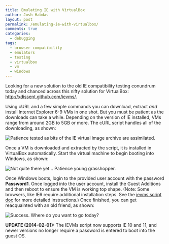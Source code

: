 ```yaml
---
title: Emulating IE with VirtualBox
author: Josh Habdas
layout: post
permalink: /emulating-ie-with-virtualbox/
comments: true
categories:
  - debugging
tags:
  - browser compatibility
  - emulators
  - testing
  - virtualbox
  - vm
  - windows
---
```

Looking for a new solution to the old IE compatibility testing conundrum today and chanced across this nifty solution for VirtualBox: <http://xdissent.github.com/ievms/>.

<!--more-->

Using cURL and a few simple commands you can download, extract *and* install Internet Explorer 6-9 VMs in one shot. But you must be patient as the downloads can take a while. Depending on the version of IE installed, VMs range from around 2GB to 5GB or more. The cURL script handles all of the downloading, as shown:

![Patience tested as bits of the IE virtual image archive are assimilated.](//s3.amazonaws.com/images.habdas.org/curlin-ievms-e1345009175500.png)

Once a VM is downloaded and extracted by the script, it is installed in VirtualBox automatically. Start the virtual machine to begin booting into Windows, as shown:

![Not quite there yet… Patience young grasshopper.](//s3.amazonaws.com/images.habdas.org/ie6-loading-e1345009231635.png)

Once Windows boots, login to the provided user account with the password **Password1**. Once logged into the user account, install the Guest Additions and then reboot to ensure the VM is working top shape. (Note: Some browsers, like IE6 require additional installation steps. See the [ievms script doc][1] for more detailed instructions.) Once finished, you can get reacquainted with an old friend, as shown:

![Success. Where do you want to go today?](//s3.amazonaws.com/images.habdas.org/ie6-emulated-e1345009017851.png)

**UPDATE (2014-02-01):** The IEVMs script now supports IE 10 and 11, and newer versions no longer require a password is entered to boot into the guest OS.

 [1]: http://xdissent.github.com/ievms/

